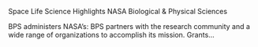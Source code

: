 Space Life Science Highlights 
 NASA Biological & Physical Sciences

BPS administers NASA’s: BPS partners with the research community and a wide range of organizations to accomplish its mission. Grants…